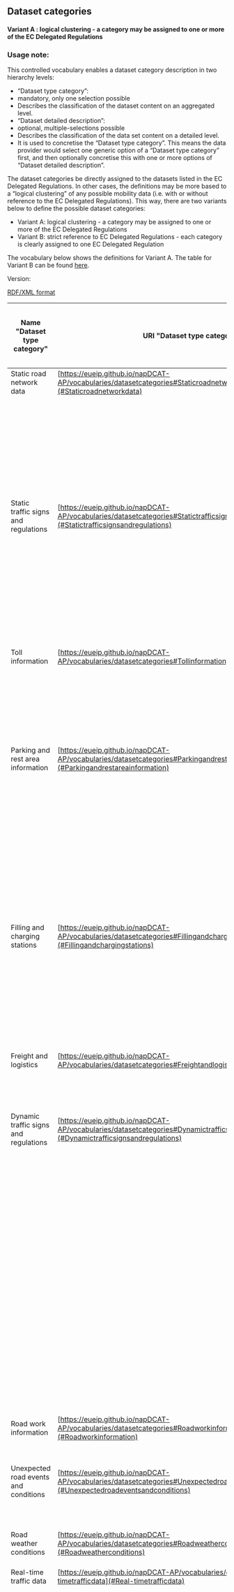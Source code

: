 ## Dataset categories
#### Variant A : logical clustering - a category may be assigned to one or more of the EC Delegated Regulations

### Usage note: 
This controlled vocabulary enables a dataset category description in two hierarchy levels:
*	“Dataset type category”:
   * mandatory, only one selection possible 
   * Describes the classification of the dataset content on an aggregated level. 
*	“Dataset detailed description”:
   * optional, multiple-selections possible
   * Describes the classification of the data set content on a detailed level. 
   * It is used to concretise the “Dataset type category”. 
This means the data provider would select one generic option of a “Dataset type category” first, and then optionally concretise this with one or more options of “Dataset detailed description”.

The dataset categories be directly assigned to the datasets listed in the EC Delegated Regulations. In other cases, the definitions may be more based to a “logical clustering” of any possible mobility data (i.e. with or without reference to the EC Delegated Regulations).
This way, there are two variants below to define the possible dataset categories:
*	Variant A: logical clustering - a category may be assigned to one or more of the EC Delegated Regulations
*	Variant B: strict reference to EC Delegated Regulations - each category is clearly assigned to one EC Delegated Regulation

The vocabulary below shows the definitions for Variant A.
The table for Variant B can be found [here](https://eueip.github.io/napDCAT-AP/vocabularies/datasetcategories_varB).

Version:

[RDF/XML format](www.google.com)

Name "Dataset type category" | URI "Dataset type category" | Name  "Dataset detailed type" | URI  "Dataset detailed type" | Coded reference to data category of EC Del. Reg. *
---------------------------- | --------------------------- | ---------------------------- | ---------------------------- | --------------------------------------------
<a name="Staticroadnetworkdata"></a> Static road network data | [https://eueip.github.io/napDCAT-AP/vocabularies/datasetcategories#Staticroadnetworkdata](#Staticroadnetworkdata) | <a name="Geometry"></a> Geometry  | [https://eueip.github.io/napDCAT-AP/vocabularies/datasetcategories#Geometry](#Geometry) | B-1 a i, A-1.1.e.i
&nbsp;  | &nbsp; | <a name="Roadwidth"></a> Road width | [https://eueip.github.io/napDCAT-AP/vocabularies/datasetcategories#Roadwidth](#Roadwidth) | B-1 a ii, A-1.1.e.i
&nbsp; | &nbsp; | <a name="Numberoflanes"></a> Number of lanes | [https://eueip.github.io/napDCAT-AP/vocabularies/datasetcategories#Numberoflanes](#Numberoflanes) | B-1 a ii, A-1.1.e.i
&nbsp; | &nbsp; | <a name="Gradients"></a> Gradients | [https://eueip.github.io/napDCAT-AP/vocabularies/datasetcategories#Gradients](#Gradients) | B-1 a iv, A-1.1.e.i
&nbsp; | &nbsp; | <a name="Junctions"></a> Junctions | [https://eueip.github.io/napDCAT-AP/vocabularies/datasetcategories#Junctions](#Junctions) | B-1 a v, A-1.1.e.i
&nbsp; | &nbsp; | <a name="Roadclassification"></a> Road classification | [https://eueip.github.io/napDCAT-AP/vocabularies/datasetcategories#Roadclassification](#Roadclassification) | B-1 b, A-1.1.e.i
<a name="Statictrafficsignsandregulations"></a> Static traffic signs and regulations  | [https://eueip.github.io/napDCAT-AP/vocabularies/datasetcategories#Statictrafficsignsandregulations](#Statictrafficsignsandregulations) | <a name="Tunnelaccessconditions"></a> Tunnel access conditions  | [https://eueip.github.io/napDCAT-AP/vocabularies/datasetcategories#Tunnelaccessconditions](#Tunnelaccessconditions) | B-1 c i
&nbsp; | &nbsp; | <a name="Bridgeaccessconditions"></a> Bridge access conditions  | [https://eueip.github.io/napDCAT-AP/vocabularies/datasetcategories#Bridgeaccessconditions](#Bridgeaccessconditions) | B-1 c ii
&nbsp; | &nbsp; | <a name="Speedlimits"></a> Speed limits | [https://eueip.github.io/napDCAT-AP/vocabularies/datasetcategories#Speedlimits](#Speedlimits) | B-1 d
&nbsp; | &nbsp; | <a name="Otherstatictrafficsigns"></a> Other static traffic signs | [https://eueip.github.io/napDCAT-AP/vocabularies/datasetcategories#Otherstatictrafficsigns](#Otherstatictrafficsigns) | n/a
&nbsp; | &nbsp; | <a name="Permanentaccessrestrictions"></a> Permanent access restrictions | [https://eueip.github.io/napDCAT-AP/vocabularies/datasetcategories#Permanentaccessrestrictions](#Permanentaccessrestrictions) | B-1 c iii
&nbsp; | &nbsp; | <a name="Othertrafficregulations"></a> Other traffic regulations | [https://eueip.github.io/napDCAT-AP/vocabularies/datasetcategories#Othertrafficregulations](#Othertrafficregulations) | B-1 c iv
&nbsp; | &nbsp; | <a name="Trafficcirculationplans"></a> Traffic circulation plans | [https://eueip.github.io/napDCAT-AP/vocabularies/datasetcategories#Trafficcirculationplans](#Trafficcirculationplans) | B-1 e
<a name="Tollinformation"></a> Toll information | [https://eueip.github.io/napDCAT-AP/vocabularies/datasetcategories#Tollinformation](#Tollinformation) | <a name="Locationoftollingstations"></a> Location of tolling stations  | [https://eueip.github.io/napDCAT-AP/vocabularies/datasetcategories#Locationoftollingstations](#Locationoftollingstations) | B-1 g
&nbsp; | &nbsp; | <a name="Identificationoftolledroads"></a> Identification of tolled roads  | [https://eueip.github.io/napDCAT-AP/vocabularies/datasetcategories#Identificationoftolledroads](#Identificationoftolledroads) | B-1 h
&nbsp; | &nbsp; | <a name="Applicableroaduserchargesandpaymentmethods"></a> Applicable road user charges and payment methods | [https://eueip.github.io/napDCAT-AP/vocabularies/datasetcategories#Applicableroaduserchargesandpaymentmethods](#Applicableroaduserchargesandpaymentmethods) | B-1 h, B-2 k, A-2.2.c.ii
&nbsp; | &nbsp; | <a name="Paymentmethodsfortolls"></a> Payment methods for tolls  | [https://eueip.github.io/napDCAT-AP/vocabularies/datasetcategories#Paymentmethodsfortolls](#Paymentmethodsfortolls) | A-1.3.b.i
<a name="Parkingandrestareainformation"></a> Parking and rest area information | [https://eueip.github.io/napDCAT-AP/vocabularies/datasetcategories#Parkingandrestareainformation](#Parkingandrestareainformation) | <a name="GeneralParkingLocationandconditionsofparkingplacesandserviceareas"></a> General Parking Location and conditions of parking places and service areas | [https://eueip.github.io/napDCAT-AP/vocabularies/datasetcategories#GeneralParkingLocationandconditionsofparkingplacesandserviceareas](#GeneralParkingLocationandconditionsofparkingplacesandserviceareas) | B-1 i, B-2 n, A-1.2.b, A-1.3.b.iii
&nbsp; | &nbsp; | <a name="GeneralParkingCurrentavailabilityofparkingplaces"></a> General Parking Current availability of parking places   | [https://eueip.github.io/napDCAT-AP/vocabularies/datasetcategories#GeneralParkingCurrentavailabilityofparkingplaces](#GeneralParkingCurrentavailabilityofparkingplaces) | B-2 l, A-2.2.c.ii
&nbsp; | &nbsp; | <a name="TruckParkingLocationandconditionsofparkingplacesandserviceareas"></a> Truck Parking Location and conditions of parking places and service areas | [https://eueip.github.io/napDCAT-AP/vocabularies/datasetcategories#TruckParkingLocationandconditionsofparkingplacesandserviceareas](#TruckParkingLocationandconditionsofparkingplacesandserviceareas) | E
&nbsp; | &nbsp; | <a name="TruckParkingCurrentavailabilityofparkingplaces"></a> Truck Parking Current availability of parking places  | [https://eueip.github.io/napDCAT-AP/vocabularies/datasetcategories#TruckParkingCurrentavailabilityofparkingplaces](#TruckParkingCurrentavailabilityofparkingplaces) | E
&nbsp; | &nbsp; | <a name="ParkRidestops"></a> Park  Ride stops | [https://eueip.github.io/napDCAT-AP/vocabularies/datasetcategories#ParkRidestops](#ParkRidestops) | A-1.2.a.i
&nbsp; | &nbsp; | <a name="Bikeparkinglocations"></a> Bike parking locations | [https://eueip.github.io/napDCAT-AP/vocabularies/datasetcategories#Bikeparkinglocations](#Bikeparkinglocations) | A-1.2.a.v
<a name="Fillingandchargingstations"></a> Filling and charging stations | [https://eueip.github.io/napDCAT-AP/vocabularies/datasetcategories#Fillingandchargingstations](#Fillingandchargingstations) | <a name="Locationandconditionsofchargingpoints"></a> Location and conditions of charging points | [https://eueip.github.io/napDCAT-AP/vocabularies/datasetcategories#Locationandconditionsofchargingpoints](#Locationandconditionsofchargingpoints) | B-1 j, A-1.2.a.iv, A-1.3.b.iii
&nbsp; | &nbsp; | <a name="Locationandconditionsoffillingstations"></a> Location and conditions of filling stations | [https://eueip.github.io/napDCAT-AP/vocabularies/datasetcategories#Locationandconditionsoffillingstations](#Locationandconditionsoffillingstations) | B-1 k, A-1.2.a.iv, A-1.3.b.iii
&nbsp; | &nbsp; | <a name="Availabilityofchargingpointsforelectricvehicles"></a> Availability of charging points for electric vehicles | [https://eueip.github.io/napDCAT-AP/vocabularies/datasetcategories#Availabilityofchargingpointsforelectricvehicles](#Availabilityofchargingpointsforelectricvehicles) | B-2 o, A-2.2.b
&nbsp; | &nbsp; | <a name="Availabilityoffillingstations"></a> Availability of filling stations | [https://eueip.github.io/napDCAT-AP/vocabularies/datasetcategories#Availabilityoffillingstations](#Availabilityoffillingstations) | A-2.2.b
<a name="Freightandlogistics"></a> Freight and logistics | [https://eueip.github.io/napDCAT-AP/vocabularies/datasetcategories#Freightandlogistics](#Freightandlogistics) | <a name="Freightdeliveryregulations"></a> Freight delivery regulations | [https://eueip.github.io/napDCAT-AP/vocabularies/datasetcategories#Freightdeliveryregulations](#Freightdeliveryregulations) | B-1 f
&nbsp; | &nbsp; | <a name="Locationofdeliveryareas"></a> Location of delivery areas | [https://eueip.github.io/napDCAT-AP/vocabularies/datasetcategories#Locationofdeliveryareas](#Locationofdeliveryareas) | B-1 m
&nbsp; | &nbsp; | <a name="Availabilityofdeliveryareas"></a> Availability of delivery areas | [https://eueip.github.io/napDCAT-AP/vocabularies/datasetcategories#Availabilityofdeliveryareas](#Availabilityofdeliveryareas) | B-2 m
<a name="Dynamictrafficsignsandregulations"></a> Dynamic traffic signs and regulations  | [https://eueip.github.io/napDCAT-AP/vocabularies/datasetcategories#Dynamictrafficsignsandregulations](#Dynamictrafficsignsandregulations) | <a name="Closuresanddynamicaccessconditionsofroads"></a> Closures and dynamic access conditions of roads | [https://eueip.github.io/napDCAT-AP/vocabularies/datasetcategories#Closuresanddynamicaccessconditionsofroads](#Closuresanddynamicaccessconditionsofroads) | B-2 a
&nbsp; | &nbsp; | <a name="Closuresanddynamicaccessconditionsoflanes"></a> Closures and dynamic access conditions of lanes | [https://eueip.github.io/napDCAT-AP/vocabularies/datasetcategories#Closuresanddynamicaccessconditionsoflanes](#Closuresanddynamicaccessconditionsoflanes) | B-2 b
&nbsp; | &nbsp; | <a name="Closuresanddynamicaccessconditionsofbridges"></a> Closures and dynamic access conditions of bridges | [https://eueip.github.io/napDCAT-AP/vocabularies/datasetcategories#Closuresanddynamicaccessconditionsofbridges](#Closuresanddynamicaccessconditionsofbridges) | B-2 c
&nbsp; | &nbsp; | <a name="Closuresanddynamicaccessconditionsoftunnels"></a> Closures and dynamic access conditions of tunnels | [https://eueip.github.io/napDCAT-AP/vocabularies/datasetcategories#Closuresanddynamicaccessconditionsoftunnels](#Closuresanddynamicaccessconditionsoftunnels) | n/a
&nbsp; | &nbsp; | <a name="Otheraccessrestrictionsandtrafficregulations"></a> Other access restrictions and traffic regulations | [https://eueip.github.io/napDCAT-AP/vocabularies/datasetcategories#Otheraccessrestrictionsandtrafficregulations](#Otheraccessrestrictionsandtrafficregulations) | n/a
&nbsp; | &nbsp; | <a name="Dynamicovertakingbansonheavygoodsvehicles"></a> Dynamic overtaking bans on heavy goods vehicles | [https://eueip.github.io/napDCAT-AP/vocabularies/datasetcategories#Dynamicovertakingbansonheavygoodsvehicles](#Dynamicovertakingbansonheavygoodsvehicles) | B-2 d
&nbsp; | &nbsp; | <a name="Dynamicspeedlimits"></a> Dynamic speed limits | [https://eueip.github.io/napDCAT-AP/vocabularies/datasetcategories#Dynamicspeedlimits](#Dynamicspeedlimits) | B-2 g
&nbsp; | &nbsp; | <a name="Directionoftravelonreversiblelanes"></a> Direction of travel on reversible lanes  | [https://eueip.github.io/napDCAT-AP/vocabularies/datasetcategories#Directionoftravelonreversiblelanes](#Directionoftravelonreversiblelanes) | B-2 h
&nbsp; | &nbsp; | <a name="Othertemporarytrafficmanagementmeasuresorplans"></a> Other temporary traffic management measures or plans | [https://eueip.github.io/napDCAT-AP/vocabularies/datasetcategories#Othertemporarytrafficmanagementmeasuresorplans](#Othertemporarytrafficmanagementmeasuresorplans) | B-2 j
<a name="Roadworkinformation"></a> Road work information | [https://eueip.github.io/napDCAT-AP/vocabularies/datasetcategories#Roadworkinformation](#Roadworkinformation) | <a name="Longtermroadworks"></a> Longterm road works  | [https://eueip.github.io/napDCAT-AP/vocabularies/datasetcategories#Longtermroadworks](#Longtermroadworks) | B-2 e
&nbsp; | &nbsp; | <a name="Shorttermroadworks"></a> Shortterm road works | [https://eueip.github.io/napDCAT-AP/vocabularies/datasetcategories#Shorttermroadworks](#Shorttermroadworks) | C-d
<a name="Unexpectedroadeventsandconditions"></a> Unexpected road events and conditions | [https://eueip.github.io/napDCAT-AP/vocabularies/datasetcategories#Unexpectedroadeventsandconditions](#Unexpectedroadeventsandconditions) | <a name="Accidentsandincidents"></a> Accidents and incidents  | [https://eueip.github.io/napDCAT-AP/vocabularies/datasetcategories#Accidentsandincidents](#Accidentsandincidents) | B-2 f, C-b, C-c, C-f, C-g, A-2.1.i
&nbsp; | &nbsp; | <a name="Poorroadconditions"></a> Poor road conditions | [https://eueip.github.io/napDCAT-AP/vocabularies/datasetcategories#Poorroadconditions](#Poorroadconditions) | B-2 i
<a name="Roadweatherconditions"></a> Road weather conditions  | [https://eueip.github.io/napDCAT-AP/vocabularies/datasetcategories#Roadweatherconditions](#Roadweatherconditions) | <a name="Weatherconditionsaffectingroadsurfaceandvisibility"></a> Weather conditions affecting road surface and visibility | [https://eueip.github.io/napDCAT-AP/vocabularies/datasetcategories#Weatherconditionsaffectingroadsurfaceandvisibility](#Weatherconditionsaffectingroadsurfaceandvisibility) | B-2 p, C-a, C-e, C-h
<a name="Real-timetrafficdata"></a> Real-time traffic data | [https://eueip.github.io/napDCAT-AP/vocabularies/datasetcategories#Real-timetrafficdata](#Real-timetrafficdata) | <a name="Trafficvolume"></a> Traffic volume  | [https://eueip.github.io/napDCAT-AP/vocabularies/datasetcategories#Trafficvolume](#Trafficvolume) | B-3 a
&nbsp; | &nbsp; | <a name="Speed"></a> Speed | [https://eueip.github.io/napDCAT-AP/vocabularies/datasetcategories#Speed](#Speed) | B-3 b
&nbsp; | &nbsp; | <a name="Locationandlengthofqueues"></a> Location and length of queues | [https://eueip.github.io/napDCAT-AP/vocabularies/datasetcategories#Locationandlengthofqueues](#Locationandlengthofqueues) | B-3 c
&nbsp; | &nbsp; | <a name="Currenttraveltimes"></a> Current travel times | [https://eueip.github.io/napDCAT-AP/vocabularies/datasetcategories#Currenttraveltimes](#Currenttraveltimes) | B-3 d, A-1.3.d, A-2.2.a.ii, A-2.3
&nbsp; | &nbsp; | <a name="Predictedtraveltimes"></a> Predicted travel times | [https://eueip.github.io/napDCAT-AP/vocabularies/datasetcategories#Predictedtraveltimes](#Predictedtraveltimes) | n/a
&nbsp; | &nbsp; | <a name="Expecteddelays"></a> Expected delays | [https://eueip.github.io/napDCAT-AP/vocabularies/datasetcategories#Expecteddelays](#Expecteddelays) | n/a
&nbsp; | &nbsp; | <a name="WaitingtimeatbordercrossingstononEUMemberStates"></a> Waiting time at border crossings to nonEU Member States | [https://eueip.github.io/napDCAT-AP/vocabularies/datasetcategories#WaitingtimeatbordercrossingstononEUMemberStates](#WaitingtimeatbordercrossingstononEUMemberStates) | B-3e
&nbsp; | &nbsp; | <a name="Trafficdataatbordercrossingstothirdcountries"></a> Traffic data at border crossings to third countries | [https://eueip.github.io/napDCAT-AP/vocabularies/datasetcategories#Trafficdataatbordercrossingstothirdcountries](#Trafficdataatbordercrossingstothirdcountries) | n/a
<a name="Generalinformationfortrip-planning"></a> General  information for trip-planning  | [https://eueip.github.io/napDCAT-AP/vocabularies/datasetcategories#Generalinformationfortrip-planning](#Generalinformationfortrip-planning) | <a name="Addressidentifiers"></a> Address identifiers  | [https://eueip.github.io/napDCAT-AP/vocabularies/datasetcategories#Addressidentifiers](#Addressidentifiers) | A-1.1a.i
&nbsp; | &nbsp; | <a name="Topographicplaces"></a> Topographic places | [https://eueip.github.io/napDCAT-AP/vocabularies/datasetcategories#Topographicplaces](#Topographicplaces) | A-1.1.a.ii
&nbsp; | &nbsp; | <a name="Pointsofinterest"></a> Points of interest  | [https://eueip.github.io/napDCAT-AP/vocabularies/datasetcategories#Pointsofinterest](#Pointsofinterest) | A-1.1.a.iii
&nbsp; | &nbsp; | <a name="Parametersneededtocalculateenvironmentalfactors"></a> Parameters needed to calculate environmental factors | [https://eueip.github.io/napDCAT-AP/vocabularies/datasetcategories#Parametersneededtocalculateenvironmentalfactors](#Parametersneededtocalculateenvironmentalfactors) | A-1.3.c.ii
&nbsp; | &nbsp; | <a name="Parametersneededtocalculatecosts"></a> Parameters needed to calculate costs | [https://eueip.github.io/napDCAT-AP/vocabularies/datasetcategories#Parametersneededtocalculatecosts](#Parametersneededtocalculatecosts) | A-1.3.c.iii
<a name="Publictransport:locationinformation"></a> Public transport: location information  | [https://eueip.github.io/napDCAT-AP/vocabularies/datasetcategories#Publictransport:locationinformation](#Publictransport:locationinformation) | <a name="AccessnodesstopfacilitiesLocationandfeatures"></a> Access nodesstop facilities Location and features | [https://eueip.github.io/napDCAT-AP/vocabularies/datasetcategories#AccessnodesstopfacilitiesLocationandfeatures](#AccessnodesstopfacilitiesLocationandfeatures) | A-1.1.c.i, A-1.1.d.vii, A-1.1.d.x, B-1 l
&nbsp; | &nbsp; | <a name="AccessnodesstopfacilitiesGeometrymaplayoutstructure"></a> Access nodesstop facilities Geometrymap layout structure  | [https://eueip.github.io/napDCAT-AP/vocabularies/datasetcategories#AccessnodesstopfacilitiesGeometrymaplayoutstructure](#AccessnodesstopfacilitiesGeometrymaplayoutstructure) | A-1.1.c.ii
&nbsp; | &nbsp; | <a name="AccessnodesstopfacilitiesStatusoffeatures"></a> Access nodesstop facilities Status of features | [https://eueip.github.io/napDCAT-AP/vocabularies/datasetcategories#AccessnodesstopfacilitiesStatusoffeatures](#AccessnodesstopfacilitiesStatusoffeatures) | A-2.1.iii
&nbsp; | &nbsp; | <a name="AccessnodesstopfacilitiesAccessibilityandpathswithinfacility"></a> Access nodesstop facilities Accessibility and paths within facility  | [https://eueip.github.io/napDCAT-AP/vocabularies/datasetcategories#AccessnodesstopfacilitiesAccessibilityandpathswithinfacility](#AccessnodesstopfacilitiesAccessibilityandpathswithinfacility) | A-1.1.d.ix
<a name="Publictransport:operationalinformation"></a> Public transport: operational information   | [https://eueip.github.io/napDCAT-AP/vocabularies/datasetcategories#Publictransport:operationalinformation](#Publictransport:operationalinformation) | <a name="OperationalCalendar"></a> Operational Calendar | [https://eueip.github.io/napDCAT-AP/vocabularies/datasetcategories#OperationalCalendar](#OperationalCalendar) | A-1.1.b
&nbsp; | &nbsp; | <a name="Connectionlinks"></a> Connection links | [https://eueip.github.io/napDCAT-AP/vocabularies/datasetcategories#Connectionlinks](#Connectionlinks) | A-1.1.d.i
&nbsp; | &nbsp; | <a name="Networktopologyandrouteslines"></a> Network topology and routeslines | [https://eueip.github.io/napDCAT-AP/vocabularies/datasetcategories#Networktopologyandrouteslines](#Networktopologyandrouteslines) | A-1.1.d.ii
&nbsp; | &nbsp; | <a name="Transportoperators"></a> Transport operators | [https://eueip.github.io/napDCAT-AP/vocabularies/datasetcategories#Transportoperators](#Transportoperators) | A-1.1.d.iii
&nbsp; | &nbsp; | <a name="Timetablesstatic"></a> Timetables static | [https://eueip.github.io/napDCAT-AP/vocabularies/datasetcategories#Timetablesstatic](#Timetablesstatic) | A-1.1.d.iv, A-1.3.d
&nbsp; | &nbsp; | <a name="Timetablesrealtimeestimateddepartureandarrivaltimesofservices"></a> Timetables real-time, estimated departure and arrival times of services | [https://eueip.github.io/napDCAT-AP/vocabularies/datasetcategories#Timetablesrealtimeestimateddepartureandarrivaltimesofservices](#Timetablesrealtimeestimateddepartureandarrivaltimesofservices) | A-2.2.a.i
&nbsp; | &nbsp; | <a name="Plannedinterchangesbetweenguaranteedscheduledservices"></a> Planned interchanges between guaranteed scheduled services | [https://eueip.github.io/napDCAT-AP/vocabularies/datasetcategories#Plannedinterchangesbetweenguaranteedscheduledservices](#Plannedinterchangesbetweenguaranteedscheduledservices) | A-1.1.d.v
&nbsp; | &nbsp; | <a name="Hoursofoperation"></a> Hours of operation | [https://eueip.github.io/napDCAT-AP/vocabularies/datasetcategories#Hoursofoperation](#Hoursofoperation) | A-1.1.d.vi
&nbsp; | &nbsp; | <a name="Vehicledetails"></a> Vehicle details  | [https://eueip.github.io/napDCAT-AP/vocabularies/datasetcategories#Vehicledetails](#Vehicledetails) | A-1.1.d.viii, A-1.2.c.ii
&nbsp; | &nbsp; | <a name="Disruptionsdelayscancellations"></a> Disruptions, delays, cancellations | [https://eueip.github.io/napDCAT-AP/vocabularies/datasetcategories#Disruptionsdelayscancellations](#Disruptionsdelayscancellations) | A-2.1.i, A-2.1.ii
<a name="Publictransport:fareandpurchaseinformation"></a> Public transport: fare and purchase information  | [https://eueip.github.io/napDCAT-AP/vocabularies/datasetcategories#Publictransport:fareandpurchaseinformation](#Publictransport:fareandpurchaseinformation) | <a name="Basiccommonstandardfares"></a> Basic common standard fares | [https://eueip.github.io/napDCAT-AP/vocabularies/datasetcategories#Basiccommonstandardfares](#Basiccommonstandardfares) | A-1.2.c.i
&nbsp; | &nbsp; | <a name="Passengerclasses"></a> Passenger classes  | [https://eueip.github.io/napDCAT-AP/vocabularies/datasetcategories#Passengerclasses](#Passengerclasses) | A-1.3.a.i
&nbsp; | &nbsp; | <a name="Commonfareproducts"></a> Common fare products | [https://eueip.github.io/napDCAT-AP/vocabularies/datasetcategories#Commonfareproducts](#Commonfareproducts) | A-1.3.a.ii
&nbsp; | &nbsp; | <a name="SpecialFareProducts"></a> Special Fare Products | [https://eueip.github.io/napDCAT-AP/vocabularies/datasetcategories#SpecialFareProducts](#SpecialFareProducts) | A-1.3.a.iii
&nbsp; | &nbsp; | <a name="Basiccommercialconditions"></a> Basic commercial conditions  | [https://eueip.github.io/napDCAT-AP/vocabularies/datasetcategories#Basiccommercialconditions](#Basiccommercialconditions) | A-1.3.a.iv
&nbsp; | &nbsp; | <a name="Purchaseinformation"></a> Purchase information | [https://eueip.github.io/napDCAT-AP/vocabularies/datasetcategories#Purchaseinformation](#Purchaseinformation) | A-1.2.b
<a name="Cyclenetworkdata"></a> Cycle network data | [https://eueip.github.io/napDCAT-AP/vocabularies/datasetcategories#Cyclenetworkdata](#Cyclenetworkdata) | <a name="Networkgeometryandlanecharacter"></a> Network geometry and lane character | [https://eueip.github.io/napDCAT-AP/vocabularies/datasetcategories#Networkgeometryandlanecharacter](#Networkgeometryandlanecharacter) | A-1.1.e.ii
&nbsp; | &nbsp; | <a name="Networkdetailedattributes"></a> Network detailed attributes | [https://eueip.github.io/napDCAT-AP/vocabularies/datasetcategories#Networkdetailedattributes](#Networkdetailedattributes) | A-1.3.c.i
&nbsp; | &nbsp; | <a name="Networkclosuresdiversions"></a> Network closuresdiversions | [https://eueip.github.io/napDCAT-AP/vocabularies/datasetcategories#Networkclosuresdiversions](#Networkclosuresdiversions) | A-2.2.a.iii
<a name="Pedestriannetworkdata"></a> Pedestrian network data | [https://eueip.github.io/napDCAT-AP/vocabularies/datasetcategories#Pedestriannetworkdata](#Pedestriannetworkdata) | <a name="Pedestriannetworkandaccessibilityfacilities"></a> Pedestrian network and accessibility facilities | [https://eueip.github.io/napDCAT-AP/vocabularies/datasetcategories#Pedestriannetworkandaccessibilityfacilities](#Pedestriannetworkandaccessibilityfacilities) | A-1.1.e.iii
<a name="Demand-responsivemodes"></a> Demand-responsive modes | [https://eueip.github.io/napDCAT-AP/vocabularies/datasetcategories#Demand-responsivemodes](#Demand-responsivemodes) | <a name="LocationofBikesharingstations"></a> Location of Bike sharing stations | [https://eueip.github.io/napDCAT-AP/vocabularies/datasetcategories#LocationofBikesharingstations](#LocationofBikesharingstations) | A-1.2.a.ii
&nbsp; | &nbsp; | <a name="LocationofCarsharingstations"></a> Location of Car-sharing stations | [https://eueip.github.io/napDCAT-AP/vocabularies/datasetcategories#LocationofCarsharingstations](#LocationofCarsharingstations) | A-1.2.a.iii
&nbsp; | &nbsp; | <a name="Paymentmethods"></a> Payment methods  | [https://eueip.github.io/napDCAT-AP/vocabularies/datasetcategories#Paymentmethods](#Paymentmethods) | A-1.2.b, A-1.3.b.ii
&nbsp; | &nbsp; | <a name="Carsharingavailability"></a> Car-sharing availability | [https://eueip.github.io/napDCAT-AP/vocabularies/datasetcategories#Carsharingavailability](#Carsharingavailability) | A-2.2.c.i
&nbsp; | &nbsp; | <a name="Bikesharingavailability"></a> Bike sharing availability | [https://eueip.github.io/napDCAT-AP/vocabularies/datasetcategories#Bikesharingavailability](#Bikesharingavailability) | A-2.2.c.i
<a name="Other"></a> Other | [https://eueip.github.io/napDCAT-AP/vocabularies/datasetcategories#Other](#Other) | <a name="Other"></a> Other | [https://eueip.github.io/napDCAT-AP/vocabularies/datasetcategories#Other](#Other) | n/a



The most-right column shows a coded reference to the concerned EC Delegated Regulations. E.g., a code “B-1 a I” links to the category “geometry” of the EC Delegated Regulation for Priority Action B, under the list item “1. (a) (i)”.  
* A= Priority Action A, Commission Delegated Regulation (EU) 2017/1926 of 31 May 2017 supplementing Directive 2010/40/EU of the European Parliament and of the Council with regard to the provision of EU-wide multimodal travel information services
* B= Priority Action B, Commission Delegated Regulation (EU) 2015/962 of 18 December 2014 supplementing Directive 2010/40/EU of the European Parliament and of the Council with regard to the provision of EU-wide real-time traffic information services
* C= Priority Action C,Commission Delegated Regulation (EU) No 886/2013 of 15 May 2013
supplementing Directive 2010/40/EU of the European Parliament and of the Council with regard to data and procedures for the provision, where possible, of road safety-related minimum universal traffic information free of charge to users"
* E= Priority Action E, Commission Delegated Regulation (EU) No 885/2013
of 15 May 2013 supplementing ITS Directive 2010/40/EU of the European Parliament and of the Council with regard to the provision of information services for safe and secure parking places for trucks and commercial vehicles"
* n/a = not considered by Del. Regs.; added for completeness


[Back to vocabulary directory](https://eueip.github.io/napDCAT-AP/vocabularies/)


